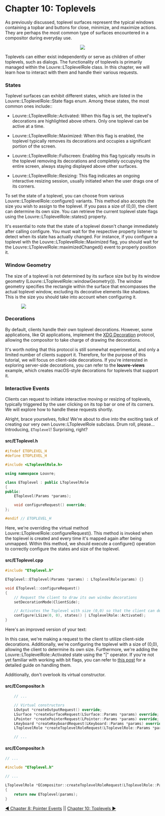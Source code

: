 # Chapter 10: Toplevels

As previously discussed, toplevel surfaces represent the typical windows containing a topbar and buttons for close, minimize, and maximize actions. They are perhaps the most common type of surfaces encountered in a compositor during everyday use.

<center>
<img style="max-width:45vw" src="https://lh3.googleusercontent.com/PvNaxLgkjaPryJ8W_P3bDOccQu1m-zNEcI7aH_R8WggzylV5LQZtuzLTUSImThDI8IVsAI9DERF4cwvSqPAEAyjsihHuPCQlZAbvu33iMC2iXvpTswZC3RBNDyKm1YEWDnnKeCn2Qw=w2400"/>
</center>

Toplevels can either exist independently or serve as children of other toplevels, such as dialogs. The functionality of toplevels is primarily managed within the Louvre::LToplevelRole class. In this chapter, we will learn how to interact with them and handle their various requests.

### States

Toplevel surfaces can exhibit different states, which are listed in the Louvre::LToplevelRole::State flags enum. Among these states, the most common ones include::

* Louvre::LToplevelRole::Activated: When this flag is set, the toplevel's decorations are highlighted above others. Only one toplevel can be active at a time.

* Louvre::LToplevelRole::Maximized: When this flag is enabled, the toplevel typically removes its decorations and occupies a significant portion of the screen.

* Louvre::LToplevelRole::Fullscreen: Enabling this flag typically results in the toplevel removing its decorations and completely occupying the entire screen, always staying displayed above other surfaces.

* Louvre::LToplevelRole::Resizing: This flag indicates an ongoing interactive resizing session, usually initiated when the user drags one of its corners.

To set the state of a toplevel, you can choose from various Louvre::LToplevelRole::configure() variants. This method also accepts the size you wish to assign to the toplevel. If you pass a size of (0,0), the client can determine its own size. You can retrieve the current toplevel state flags using the Louvre::LToplevelRole::states() property.

It's essential to note that the state of a toplevel doesn't change immediately after calling configure. You must wait for the respective property listener to detect when its state has actually changed. For instance, if you configure a toplevel with the Louvre::LToplevelRole::Maximized flag, you should wait for the Louvre::LToplevelRole::maximizedChanged() event to properly position it.

### Window Geometry

The size of a toplevel is not determined by its surface size but by its window geometry (Louvre::LToplevelRole::windowGeometry()). The window geometry specifies the rectangle within the surface that encompasses the actual toplevel window, excluding its decorative elements like shadows. This is the size you should take into account when configuring it.

<center>
<img style="max-width:25vw;min-width:400px" src="https://lh3.googleusercontent.com/pw/AIL4fc9WuCZOWGGC6v7ZepWA7VOWygycmNFEngEHX7J9ODdmzm1Qs4au1KYPMRJ_102tfvOXFBcL-Kwghm0bSKbd4U6der3p94l1drpn3ONqb9yfv-uFgHQ=w2400"/>
</center>

### Decorations

By default, clients handle their own toplevel decorations. However, some applications, like Qt applications, implement the [XDG Decoration](https://wayland.app/protocols/xdg-decoration-unstable-v1) protocol, allowing the compositor to take charge of drawing the decorations.

It's worth noting that this protocol is still somewhat experimental, and only a limited number of clients support it. Therefore, for the purpose of this tutorial, we will focus on client-side decorations. If you're interested in exploring server-side decorations, you can refer to the **louvre-views** example, which creates macOS-style decorations for toplevels that support it.

### Interactive Events

Clients can request to initiate interactive moving or resizing of toplevels, typically triggered by the user clicking on its top bar or one of its corners. We will explore how to handle these requests shortly.

Alright, brace yourselves, folks! We're about to dive into the exciting task of creating our very own Louvre::LToplevelRole subclass. Drum roll, please... Introducing, `EToplevel`! Surprising, right?

#### src/EToplevel.h

```cpp
#ifndef ETOPLEVEL_H
#define ETOPLEVEL_H

#include <LToplevelRole.h>

using namespace Louvre;

class EToplevel : public LToplevelRole
{
public:
    EToplevel(Params *params);

    void configureRequest() override;
};

#endif // ETOPLEVEL_H
```

Here, we're overriding the virtual method Louvre::LToplevelRole::configureRequest(). This method is invoked when the toplevel is created and every time it's mapped again after being unmapped. Within this method, we should execute a configure() operation to correctly configure the states and size of the toplevel.

#### src/EToplevel.cpp

```cpp
#include "EToplevel.h"

EToplevel::EToplevel(Params *params) : LToplevelRole(params) {}

void EToplevel::configureRequest()
{
    // Request the client to draw its own window decorations
    setDecorationMode(ClientSide);

    // Activates the Toplevel with size (0,0) so that the client can decide the size
    configure(LSize(0, 0), states() | LToplevelRole::Activated);
}
```

Here's an improved version of your text:

In this case, we're making a request to the client to utilize client-side decorations. Additionally, we're configuring the toplevel with a size of (0,0), allowing the client to determine its own size. Furthermore, we're adding the Louvre::LToplevelRole::Activated state using the "|" operator. If you're not yet familiar with working with bit flags, you can refer to [this post](https://dietertack.medium.com/using-bit-flags-in-c-d39ec6e30f08) for a detailed guide on handling them.

Additionally, don't overlook its virtual constructor.

#### src/ECompositor.h

```cpp
    // ...

    // Virtual constructors
    LOutput *createOutputRequest() override;
    LSurface *createSurfaceRequest(LSurface::Params *params) override;
    LPointer *createPointerRequest(LPointer::Params *params) override;
    LKeyboard *createKeyboardRequest(LKeyboard::Params *params) override;
    LToplevelRole *createToplevelRoleRequest(LToplevelRole::Params *params) override;

    // ...
```

#### src/ECompositor.h

```cpp
// ...

#include "EToplevel.h"

// ...

LToplevelRole *ECompositor::createToplevelRoleRequest(LToplevelRole::Params *params)
{
    return new EToplevel(params);
}
```

<a href="md_md_tutorial_07.html">◀ Chapter 8: Pointer Events</a> || <a href="md_md_tutorial_09.html"> Chapter 10: Toplevels ▶</a>